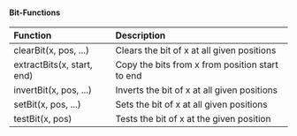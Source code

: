 
#### Bit-Functions
| Function | Description |
|:--------------|:-------------|
| clearBit(x, pos, ...) | Clears the bit of x at all given positions |
| extractBits(x, start, end) | Copy the bits from x from position start to end |
| invertBit(x, pos, ...) | Inverts the bit of x at all given positions |
| setBit(x, pos, ...) | Sets the bit of x at all given positions |
| testBit(x, pos) | Tests the bit of x at the given position |
